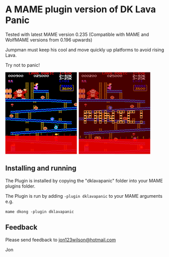 # **A MAME plugin version of DK Lava Panic** #

Tested with latest MAME version 0.235
(Compatible with MAME and WolfMAME versions from 0.196 upwards)


Jumpman must keep his cool and move quickly up platforms to avoid rising Lava.  

Try not to panic!

 
![Screenshot](https://github.com/10yard/dklavapanic/blob/master/screenshot.png)

 
## Installing and running
 
The Plugin is installed by copying the "dklavapanic" folder into your MAME plugins folder.

The Plugin is run by adding `-plugin dklavapanic` to your MAME arguments e.g.

```mame dkong -plugin dklavapanic```  


## Feedback

Please send feedback to jon123wilson@hotmail.com

Jon

